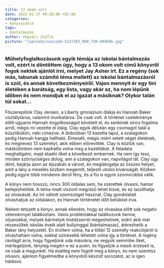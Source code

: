 ```yaml
---
title: 13 okom volt
date: 2022-01-17 09:28:00 +01:00
categories:
- könyvajánló
tags:
- bántalmazás
author: Végvári Zsófia
picture: "/uploads/suicide-5127103_960_720-d9db9b.jpg"
---
```


### Műhelyfoglalkozásunk egyik témája az iskolai bántalmazás volt, ezért is döntöttem úgy, hogy a 13 okom volt című könyvről fogok nektek ajánlót írni, melyet Jay Asher írt. Ez a regény (sok más, tabunak számító téma mellett) az iskolai bántalmazásról is szól, és annak következményeiről. Vajon mennyit ér egy tini életében a barátság, egy lista, vagy akár az, ha nem lépünk időben és nem mondjuk el az igazat a másiknak? Olykor talán túl sokat…


Főszereplőnk Clay Jensen, a Liberty gimnázium diákja és Hannah Baker osztálytársa, valamint munkatársa. De csak volt. A történet cselekménye előtt ugyanis Hannah öngyilkosságot követett el, és senkinek sincs fogalma arról, mégis mi vezette el idáig. Clay egyik délután egy csomagot talál a küszöbükön, neki címezve. A dobozban 13 kazetta lapul, a szalagokon pedig Hannah hangja hallható. Elmeséli, mégis miért vetett véget életének, és megnevez 13 személyt, akik ebben előrevitték. Clay is köztük van, máskülönben nem kaphatta volna meg a kazettákat. A feladata meghallgatni, majd átadni őket a következő embernek. Ha nem így tesz, minden szörnyűséges dolog, ami a szalagokon van, napvilágot lát. Clay úgy dönt, bejárja azon az éjszakán a várost, és meglátogatja az összes helyet, amit a lány a mesélés közben megemlít, teljesíti utolsó kívánságát. Közben pedig egyre több mindenre derül fény, és a fiú is egyre szomorúbbá válik.


A könyv nem hosszú, nincs 300 oldalas sem, ha szerettek olvasni, hamar befejezhetitek. A téma miatt viszont megrázó lehet kissé, és ez lassíthatja az olvasását. Az író váltott szemszöget használ, Clay gondolatait olvashatjuk az oldalakon, és Hannah történetét dőlt betűkkel írva. 


Nekem tetszett a könyv, annak ellenére, hogy az olvasása előtt sok negatív véleménnyel találkoztam. Valós problémákkal találkozunk benne, olyanokkal, melyek bármelyik tinédzserrel megeshetnek, ezért akik már részesültek iskolás éveik alatt bullyinggal (bántalmazás), átérezhetik a Baker lány helyzetét. Én örültem volna, ha a többi 12 személy reakciójáról is olvashattam volna, sokkal színesebb lehetett volna így a történet. A regény rávilágít arra, hogy figyeljünk oda másokra, ne vegyük semmibe őket, mérlegeljünk, tényleg megéri-e ez a poén, és figyeljük a másik érzéseit is, ne csak a magunkét. Ha esetleg nem fogott meg a könyv, és nem szeretsz olvasni, ajánlom figyelmedbe a könyvből készült sorozatot, az is igen hatásos.
